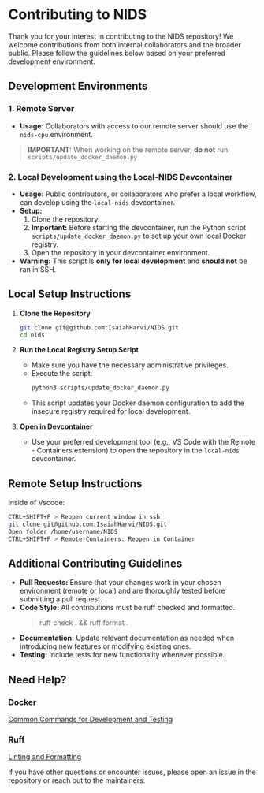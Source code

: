 # Contributing to NIDS

Thank you for your interest in contributing to the NIDS repository! We welcome contributions from both internal collaborators and the broader public. Please follow the guidelines below based on your preferred development environment.

## Development Environments

### 1. Remote Server
- **Usage:** Collaborators with access to our remote server should use the `nids-cpu` environment.
 > **IMPORTANT:** When working on the remote server, **do not** run `scripts/update_docker_daemon.py`

### 2. Local Development using the Local-NIDS Devcontainer
- **Usage:** Public contributors, or collaborators who prefer a local workflow, can develop using the `local-nids` devcontainer.
- **Setup:**
  1. Clone the repository.
  2. **Important:** Before starting the devcontainer, run the Python script `scripts/update_docker_daemon.py` to set up your own local Docker registry.
  2. Open the repository in your devcontainer environment.
- **Warning:** This script is **only for local development** and **should not** be ran in SSH.

## Local Setup Instructions

1. **Clone the Repository**
   ```bash
   git clone git@github.com:IsaiahHarvi/NIDS.git
   cd nids
   ```

2. **Run the Local Registry Setup Script**
   - Make sure you have the necessary administrative privileges.
   - Execute the script:
     ```bash
     python3 scripts/update_docker_daemon.py
     ```
   - This script updates your Docker daemon configuration to add the insecure registry required for local development.

3. **Open in Devcontainer**
   - Use your preferred development tool (e.g., VS Code with the Remote - Containers extension) to open the repository in the `local-nids` devcontainer.

## Remote Setup Instructions
Inside of Vscode:
   ```bash
   CTRL+SHIFT+P > Reopen current window in ssh
   git clone git@github.com:IsaiahHarvi/NIDS.git
   Open folder /home/username/NIDS
   CTRL+SHIFT+P > Remote-Containers: Reopen in Container
   ```

## Additional Contributing Guidelines

- **Pull Requests:** Ensure that your changes work in your chosen environment (remote or local) and are thoroughly tested before submitting a pull request.
- **Code Style:** All contributions must be ruff checked and formatted.
  > ruff check . && ruff format .
- **Documentation:** Update relevant documentation as needed when introducing new features or modifying existing ones.
- **Testing:** Include tests for new functionality whenever possible.

## Need Help?
### Docker
[Common Commands for Development and Testing](docker.md)

### Ruff
[Linting and Formatting](ruff.md)

If you have other questions or encounter issues, please open an issue in the repository or reach out to the maintainers.
